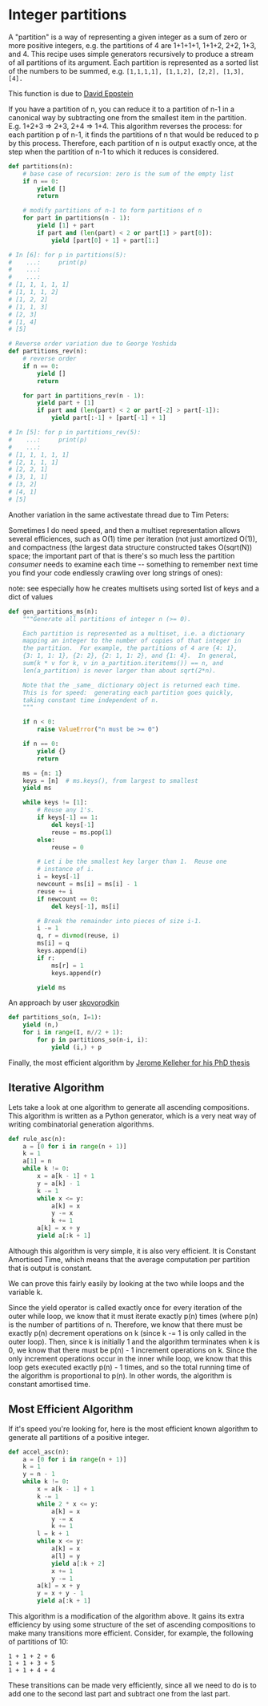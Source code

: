 # Integer partitions

A "partition" is a way of representing a given integer as a sum of zero or
more positive integers, e.g. the partitions of 4 are 1+1+1+1, 1+1+2, 2+2,
1+3, and 4. This recipe uses simple generators recursively to produce
a stream of all partitions of its argument. Each partition is represented as
a sorted list of the numbers to be summed, e.g. `[1,1,1,1], [1,1,2], [2,2], [1,3], [4].`

This function is due to [David Eppstein](http://code.activestate.com/recipes/218332-generator-for-integer-partitions/)

If you have a partition of n, you can reduce it to a partition of n-1 in
a canonical way by subtracting one from the smallest item in the partition.
E.g. 1+2+3 => 2+3, 2+4 => 1+4. This algorithm reverses the process: for each
partition p of n-1, it finds the partitions of n that would be reduced to
p by this process. Therefore, each partition of n is output exactly once, at
the step when the partition of n-1 to which it reduces is considered.

```python
def partitions(n):
    # base case of recursion: zero is the sum of the empty list
    if n == 0:
        yield []
        return

    # modify partitions of n-1 to form partitions of n
    for part in partitions(n - 1):
        yield [1] + part
        if part and (len(part) < 2 or part[1] > part[0]):
            yield [part[0] + 1] + part[1:]

# In [6]: for p in partitions(5):
#    ...:     print(p)
#    ...:
#    ...:
# [1, 1, 1, 1, 1]
# [1, 1, 1, 2]
# [1, 2, 2]
# [1, 1, 3]
# [2, 3]
# [1, 4]
# [5]

# Reverse order variation due to George Yoshida
def partitions_rev(n):
    # reverse order
    if n == 0:
        yield []
        return

    for part in partitions_rev(n - 1):
        yield part + [1]
        if part and (len(part) < 2 or part[-2] > part[-1]):
            yield part[:-1] + [part[-1] + 1]

# In [5]: for p in partitions_rev(5):
#    ...:     print(p)
#    ...:
# [1, 1, 1, 1, 1]
# [2, 1, 1, 1]
# [2, 2, 1]
# [3, 1, 1]
# [3, 2]
# [4, 1]
# [5]
```

Another variation in the same activestate thread due to Tim Peters:

Sometimes I do need speed, and then a multiset representation allows several
efficiences, such as O(1) time per iteration (not just amortized O(1)), and
compactness (the largest data structure constructed takes O(sqrt(N)) space;
the important part of that is there's so much less the partition _consumer_
needs to examine each time -- something to remember next time you find your
code endlessly crawling over long strings of ones):

note: see especially how he creates multisets using sorted list of keys and
a dict of values

```python
def gen_partitions_ms(n):
    """Generate all partitions of integer n (>= 0).

    Each partition is represented as a multiset, i.e. a dictionary
    mapping an integer to the number of copies of that integer in
    the partition.  For example, the partitions of 4 are {4: 1},
    {3: 1, 1: 1}, {2: 2}, {2: 1, 1: 2}, and {1: 4}.  In general,
    sum(k * v for k, v in a_partition.iteritems()) == n, and
    len(a_partition) is never larger than about sqrt(2*n).

    Note that the _same_ dictionary object is returned each time.
    This is for speed:  generating each partition goes quickly,
    taking constant time independent of n.
    """

    if n < 0:
        raise ValueError("n must be >= 0")

    if n == 0:
        yield {}
        return

    ms = {n: 1}
    keys = [n]  # ms.keys(), from largest to smallest
    yield ms

    while keys != [1]:
        # Reuse any 1's.
        if keys[-1] == 1:
            del keys[-1]
            reuse = ms.pop(1)
        else:
            reuse = 0

        # Let i be the smallest key larger than 1.  Reuse one
        # instance of i.
        i = keys[-1]
        newcount = ms[i] = ms[i] - 1
        reuse += i
        if newcount == 0:
            del keys[-1], ms[i]

        # Break the remainder into pieces of size i-1.
        i -= 1
        q, r = divmod(reuse, i)
        ms[i] = q
        keys.append(i)
        if r:
            ms[r] = 1
            keys.append(r)

        yield ms
```

An approach by user [skovorodkin](https://stackoverflow.com/questions/10035752/elegant-python-code-for-integer-partitioning)

```python
def partitions_so(n, I=1):
    yield (n,)
    for i in range(I, n//2 + 1):
        for p in partitions_so(n-i, i):
            yield (i,) + p
```

Finally, the most efficient algorithm by [Jerome Kelleher for his PhD thesis](http://jeromekelleher.net/tag/integer-partitions.html)

## Iterative Algorithm

Lets take a look at one algorithm to generate all ascending compositions.
This algorithm is written as a Python generator, which is a very neat way of
writing combinatorial generation algorithms.

```python
def rule_asc(n):
    a = [0 for i in range(n + 1)]
    k = 1
    a[1] = n
    while k != 0:
        x = a[k - 1] + 1
        y = a[k] - 1
        k -= 1
        while x <= y:
            a[k] = x
            y -= x
            k += 1
        a[k] = x + y
        yield a[:k + 1]
```

Although this algorithm is very simple, it is also very efficient. It is
Constant Amortised Time, which means that the average computation per
partition that is output is constant.

We can prove this fairly easily by looking at the two while loops and the
variable k.

Since the yield operator is called exactly once for every
iteration of the outer while loop, we know that it must iterate exactly p(n)
times (where p(n) is the number of partitions of n. Therefore, we know
that there must be exactly p(n) decrement operations on k (since k -= 1 is
only called in the outer loop). Then, since k is initially 1 and the
algorithm terminates when k is 0, we know that there must be p(n) - 1
increment operations on k. Since the only increment operations occur in the
inner while loop, we know that this loop gets executed exactly p(n) - 1
times, and so the total running time of the algorithm is proportional to
p(n). In other words, the algorithm is constant amortised time.

## Most Efficient Algorithm

If it's speed you're looking for, here is the most efficient known algorithm
to generate all partitions of a positive integer.

```python
def accel_asc(n):
    a = [0 for i in range(n + 1)]
    k = 1
    y = n - 1
    while k != 0:
        x = a[k - 1] + 1
        k -= 1
        while 2 * x <= y:
            a[k] = x
            y -= x
            k += 1
        l = k + 1
        while x <= y:
            a[k] = x
            a[l] = y
            yield a[:k + 2]
            x += 1
            y -= 1
        a[k] = x + y
        y = x + y - 1
        yield a[:k + 1]
```

This algorithm is a modification of the algorithm above. It gains its extra
efficiency by using some structure of the set of ascending compositions to
make many transitions more efficient. Consider, for example, the following of
partitions of 10:

```
1 + 1 + 2 + 6
1 + 1 + 3 + 5
1 + 1 + 4 + 4
```

These transitions can be made very efficiently, since all we need to do is to
add one to the second last part and subtract one from the last part.